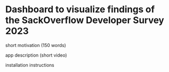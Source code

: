 # Dashboard to visualize findings of the SackOverflow Developer Survey 2023

short motivation (150 words)

app description (short video)

installation instructions